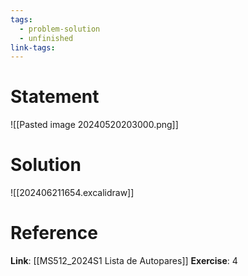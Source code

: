 ```yaml
---
tags:
  - problem-solution
  - unfinished
link-tags:
---
```

# Statement 
![[Pasted image 20240520203000.png]]

# Solution
![[202406211654.excalidraw]]

# Reference
**Link**: [[MS512_2024S1 Lista de Autopares]]
**Exercise**: 4